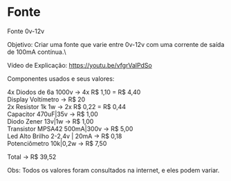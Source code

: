 # Fonte

Fonte 0v-12v

Objetivo: Criar uma fonte que varie entre 0v-12v com uma corrente de saída de 100mA contínua.\

Vídeo de Explicação: https://youtu.be/vfgrValPdSo

Componentes usados e seus valores:

4x Diodos de 6a 1000v	         -> 4x R$ 1,10 = R$ 4,40\
Display Voltímetro		         -> R$ 20\
2x Resistor 1k 1w			         -> 2x R$ 0,22 = R$ 0,44\
Capacitor 470uF|35v		         -> R$ 1,00\
Diodo Zener 13v|1w		         -> R$ 1,00\
Transistor MPSA42 500mA|300v	 -> R$ 5,00\
Led Alto Brilho 2-2,4v | 20mA  -> R$ 0,18\
Potenciômetro 10k|0,2w         -> R$ 7,50

Total -> R$ 39,52

Obs: Todos os valores foram consultados na internet, e eles podem variar.

